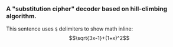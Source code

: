 ### A "substitution cipher" decoder based on hill-climbing algorithm.
This sentence uses `$` delimiters to show math inline:  $$\sqrt{3x-1}+(1+x)^2$$
